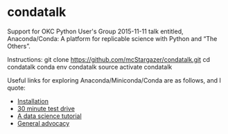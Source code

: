 # condatalk
Support for OKC Python User's Group 2015-11-11 talk entitled, Anaconda/Conda: A platform for replicable science with Python and “The Others”.

Instructions:
git clone https://github.com/mcStargazer/condatalk.git
cd condatalk
conda env condatalk
source activate condatalk

Useful links for exploring Anaconda/Miniconda/Conda are as follows, and I quote:
* [Installation](http://bit.ly/condaquickinstall)
* [30 minute test drive](http://bit.ly/tryconda)
* [A data science tutorial](http://continuum.io/content/conda-data-science)
* [General advocacy](http://continuum.io/why-anaconda)



